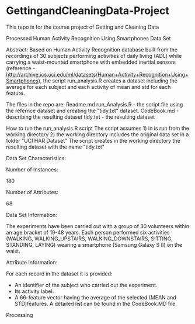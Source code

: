 # GettingandCleaningData-Project
This repo is for the course project of Getting and Cleaning Data

Processed Human Activity Recognition Using Smartphones Data Set 


Abstract: Based on Human Activity Recognition database built from the recordings of 30 subjects performing activities of daily living (ADL) while carrying a waist-mounted smartphone with embedded inertial sensors (reference - http://archive.ics.uci.edu/ml/datasets/Human+Activity+Recognition+Using+Smartphones), the script run_analysis.R creates a dataset including the average for each subject and each activity of mean and std for each feature.


The files in the repo are:
	Readme.md
	run_Analysis.R - the script file using the refernce dataset and creating the "tidy.txt" dataset.
	CodeBook.md - describing the resulting dataset
	tidy.txt - the resulting dataset

How to run the run_analysis.R script
	The script assumes
		1) in is run from the working directory
		2) the working directory includes the original data set in a folder "UCI HAR Dataset"
	The script creates in the working directory the resulting dataset with the name "tidy.txt"
	
	
		



Data Set Characteristics:  

Number of Instances:

180

Number of Attributes:

68

Data Set Information:

The experiments have been carried out with a group of 30 volunteers within an age bracket of 19-48 years. Each person performed six activities (WALKING, WALKING_UPSTAIRS, WALKING_DOWNSTAIRS, SITTING, STANDING, LAYING) wearing a smartphone (Samsung Galaxy S II) on the waist. 


Attribute Information:

For each record in the dataset it is provided: 
- An identifier of the subject who carried out the experiment.
- Its activity label. 
- A 66-feature vector having the average of the selected (MEAN and STD)features. A detailed list can be found in the CodeBook.MD file.
  
Processing

